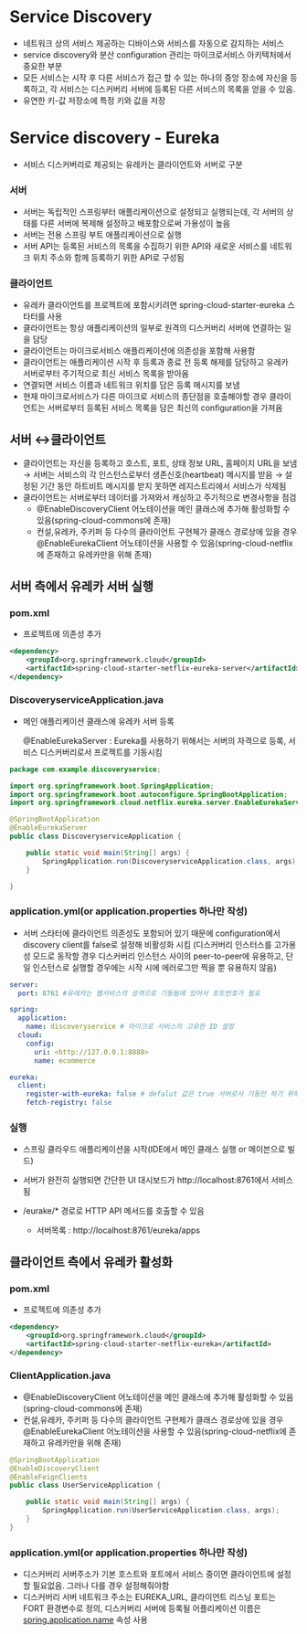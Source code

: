 # Service Discovery

- 네트워크 상의 서비스 제공하는 디바이스와 서비스를 자동으로 감지하는 서비스
- service discovery와 분산 configuration 관리는 마이크로서비스 아키텍처에서 중요한 부분
- 모든 서비스는 시작 후 다른 서비스가 접근 할 수 있는 하나의 중앙 장소에 자신을 등록하고, 각 서비스는 디스커버리 서버에 등록된 다른 서비스의 목록을 얻을 수 있음.
- 유연한 키-값 저장소에 특정 키와 값을 저장

# Service discovery - Eureka

- 서비스 디스커버리로 제공되는 유레카는 클라이언트와 서버로 구분

### 서버

- 서버는 독립적인 스프링부터 애플리케이션으로 설정되고 실행되는데, 각 서버의 상태를 다른 서버에 복제해 설정하고 배포함으로써 가용성이 높음
- 서버는 전용 스프링 부트 애플리케이션으로 실행
- 서버 API는 등록된 서비스의 목록을 수집하기 위한 API와 새로운 서비스를 네트워크 위치 주소와 함께 등록하기 위한 API로 구성됨

### 클라이언트

- 유레카 클라이언트를 프로젝트에 포함시키려면 spring-cloud-starter-eureka 스타터를 사용
- 클라이언트는 항상 애플리케이션의 일부로 원격의 디스커버리 서버에 연결하는 일을 담당
- 클라이언트는 마이크로서비스 애플리케이션에 의존성을 포함해 사용함
- 클라이언트는 애플리케이션 시작 후 등록과 종료 전 등록 해제를 담당하고 유레카 서버로부터 주기적으로 최신 서비스 목록을 받아옴
- 연결되면 서비스 이름과 네트워크 위치를 담은 등록 메시지를 보냄
- 현재 마이크로서비스가 다른 마이크로 서비스의 종단점을 호출해야할 경우 클라이언트는 서버로부터 등록된 서비스 목록을 담은 최신의 configuration을 가져옴

## 서버 ↔클라이언트

- 클라이언트는 자신을 등록하고 호스트, 포트, 상태 정보 URL, 홈페이지 URL을 보냄 → 서버는 서비스의 각 인스턴스로부터 생존신호(heartbeat) 메시지를 받음 → 설정된 기간 동안 하트비트 메시지를 받지 못하면 레지스트리에서 서비스가 삭제됨
- 클라이언트는 서버로부터 데이터를 가져와서 캐싱하고 주기적으로 변경사항을 점검
  - @EnableDiscoveryClient 어노테이션을 메인 클래스에 추가해 활성화할 수 있음(spring-cloud-commons에 존재)
  - 컨설,유레카, 주키퍼 등 다수의 클라이언트 구현체가 클래스 경로상에 있을 경우 @EnableEurekaClient 어노테이션을 사용할 수 있음(spring-cloud-netflix에 존재하고 유레카만을 위해 존재)

## 서버 측에서 유레카 서버 실행

### pom.xml

- 프로젝트에 의존성 추가

```xml
<dependency>
    <groupId>org.springframework.cloud</groupId>
    <artifactId>spring-cloud-starter-netflix-eureka-server</artifactId>
</dependency>
```

### DiscoveryserviceApplication.java

- 메인 애플리케이션 클래스에 유레카 서버 등록

  @EnableEurekaServer : Eureka를 사용하기 위해서는 서버의 자격으로 등록, 서비스 디스커버리로서 프로젝트를 기동시킴

```java
package com.example.discoveryservice;

import org.springframework.boot.SpringApplication;
import org.springframework.boot.autoconfigure.SpringBootApplication;
import org.springframework.cloud.netflix.eureka.server.EnableEurekaServer;

@SpringBootApplication
@EnableEurekaServer
public class DiscoveryserviceApplication {

    public static void main(String[] args) {
        SpringApplication.run(DiscoveryserviceApplication.class, args);
    }

}
```

### application.yml(or application.properties 하나만 작성)

- 서버 스타터에 클라이언트 의존성도 포함되어 있기 때문에 configuration에서 discovery client를 false로 설정해 비활성화 시킴 (디스커버리 인스터스를 고가용성 모드로 동작할 경우 디스커버리 인스턴스 사이의 peer-to-peer에 유용하고, 단일 인스턴스로 실행할 경우에는 시작 시에 에러로그만 찍을 뿐 유용하지 않음)

```yaml
server:
  port: 8761 #유레카는 웹서비스의 성격으로 기동됨에 있어서 포트번호가 필요

spring:
  application:
    name: discoveryservice # 마이크로 서비스의 고유한 ID 설정
  cloud:
    config:
      uri: <http://127.0.0.1:8888>
      name: ecommerce

eureka:
  client:
    register-with-eureka: false # defalut 값은 true 서버로서 기동만 하기 위해 false로 설정
    fetch-registry: false
```

### 실행

- 스프링 클라우드 애플리케이션을 시작(IDE에서 메인 클래스 실행 or 메이븐으로 빌드)

- 서버가 완전히 실행되면 간단한 UI 대시보드가 http://localhost:8761에서 서비스 됨

- /eurake/* 경로로 HTTP API 메서드를 호출할 수 있음

  - 서버목록 :  http://localhost:8761/eureka/apps

    

## 클라이언트 측에서 유레카 활성화

### pom.xml

- 프로젝트에 의존성 추가

```xml
<dependency>
    <groupId>org.springframework.cloud</groupId>
    <artifactId>spring-cloud-starter-netflix-eureka</artifactId>
</dependency>
```

### ClientApplication.java

- @EnableDiscoveryClient 어노테이션을 메인 클래스에 추가해 활성화할 수 있음(spring-cloud-commons에 존재)
- 컨설,유레카, 주키퍼 등 다수의 클라이언트 구현체가 클래스 경로상에 있을 경우 @EnableEurekaClient 어노테이션을 사용할 수 있음(spring-cloud-netflix에 존재하고 유레카만을 위해 존재)

```java
@SpringBootApplication
@EnableDiscoveryClient
@EnableFeignClients
public class UserServiceApplication {

    public static void main(String[] args) {
        SpringApplication.run(UserServiceApplication.class, args);
    }
}
```

### application.yml(or application.properties 하나만 작성)

- 디스커버리 서버주소가 기본 호스트와 포트에서 서비스 중이면 클라이언트에 설정할 필요없음. 그러나 다를 경우 설정해줘야함
- 디스커버리 서버 네트워크 주소는 EUREKA_URL, 클라이언트 리스닝 포트는 FORT 환경변수로 정의, 디스커버리 서버에 등록될 어플리케이션 이름은 [spring.application.name](http://spring.application.name) 속성 사용